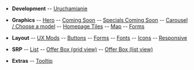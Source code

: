 - **Development**
-- [Uruchamianie](/development/run.md)

- **Graphics**
-- [Hero](/graphics/hero.md)
-- [Coming Soon](/graphics/coming-soon.md)
-- [Specials Coming Soon](/graphics/special-coming-soon.md)
-- [Carousel / Choose a model](/graphics/carousel.md)
-- [Homepage Tiles](/graphics/tiles.md)
-- [Map](/graphics/map.md)
-- [Forms](/graphics/forms.md)

- **Layout**
-- [UX Mods](/layout/ux.md)
-- [Buttons](/layout/buttons.md)
-- [Forms](/layout/forms.md)
-- [Fonts](/layout/fonts.md)
-- [Icons](/layout/icons.md)
-- [Responsive](/layout/responsive.md)

- **SRP**
-- [List](/srp/list.md)
-- [Offer Box (grid view)](/srp/obx-grid.md)
-- [Offer Box (list view)](/srp/obx-list.md)

- **Extras**
-- [Tooltip](/extras/tooltip.md)